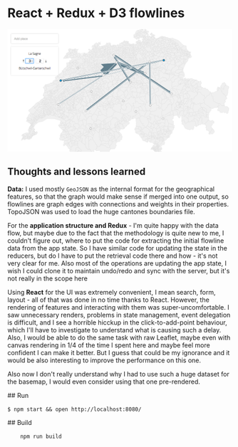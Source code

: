 # React + Redux + D3 flowlines

![screenshot](dist/screenshot.png)

## Thoughts and lessons learned

**Data:** I used mostly `GeoJSON` as the internal format for the geographical features, so
that the graph would make sense if merged into one output, so flowlines are
graph edges with connections and weights in their properties. TopoJSON was used
to load the huge cantones boundaries file.

For the **application structure and Redux** - I'm quite happy with the data flow,
but maybe due to the fact that the methodology is quite new to me, I couldn't
figure out, where to put the code for extracting the initial flowline data from
the app state. So I have similar code for updating the state in the reducers,
but do I have to put the retrieval code there and how - it's not very clear for
me. Also most of the operations are updating the app state, I wish I could clone
it to maintain undo/redo and sync with the server, but it's not really in the
scope here

Using **React** for the UI was extremely convenient, I mean search, form, layout -
all of that was done in no time thanks to React. However, the rendering
of features and interacting with them was super-uncomfortable. I saw
unnecessary renders, problems in state management, event delegation is
difficult, and I see a horrible hicckup in the click-to-add-point behaviour,
which I'll have to investigate to understand what is causing such a delay.
Also, I would be able to do the same task with raw Leaflet, maybe even with
canvas rendering in 1/4 of the time I spent here and maybe feel more confident
I can make it better. But I guess that could be my ignorance and it would be
also interesting to improve the performance on this one.

Also now I don't really understand why I had to use such a huge dataset for the
basemap, I would even consider using that one pre-rendered.


## Run

```shell
$ npm start && open http://localhost:8080/
```


## Build

```shell
    npm run build
```
